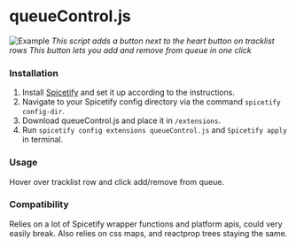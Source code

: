 # queueControl.js

![Example](example.png)
_This script adds a button next to the heart button on tracklist rows_
_This button lets you add and remove from queue in one click_

### Installation

1. Install [Spicetify](https://spicetify.app) and set it up according to the instructions.
2. Navigate to your Spicetify config directory via the command `spicetify config-dir`.
3. Download queueControl.js and place it in `/extensions`.
4. Run `spicetify config extensions queueControl.js` and `Spicetify apply` in terminal.

### Usage

Hover over tracklist row and click add/remove from queue.

### Compatibility

Relies on a lot of Spicetify wrapper functions and platform apis, could very easily break.
Also relies on css maps, and reactprop trees staying the same.
